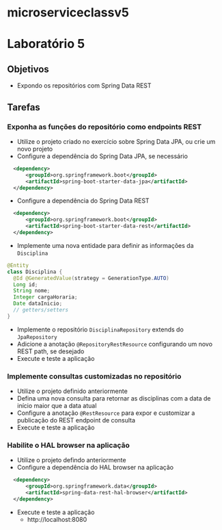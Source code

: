 # microserviceclassv5
# Laboratório 5

## Objetivos
- Expondo os repositórios com Spring Data REST

## Tarefas
### Exponha as funções do repositório como endpoints REST
- Utilize o projeto criado no exercício sobre Spring Data JPA, ou crie um novo projeto
- Configure a dependência do Spring Data JPA, se necessário
```xml
  <dependency>
      <groupId>org.springframework.boot</groupId>
      <artifactId>spring-boot-starter-data-jpa</artifactId>
  </dependency>
```
- Configure a dependência do Spring Data REST
```xml
  <dependency>
      <groupId>org.springframework.boot</groupId>
      <artifactId>spring-boot-starter-data-rest</artifactId>
  </dependency>
```
- Implemente uma nova entidade para definir as informações da `Disciplina`
```java
@Entity
class Disciplina {
  @Id @GeneratedValue(strategy = GenerationType.AUTO)
  Long id;
  String nome;
  Integer cargaHoraria;
  Date dataInicio;
  // getters/setters
}
```
- Implemente o repositório `DisciplinaRepository` extends do `JpaRepository`
- Adicione a anotação `@RepositoryRestResource` configurando um novo REST path, se desejado
- Execute e teste a aplicação

### Implemente consultas customizadas no repositório
- Utilize o projeto definido anteriormente
- Defina uma nova consulta para retornar as disciplinas com a data de início maior que a data atual
- Configure a anotação `@RestResource` para expor e customizar a publicação do REST endpoint de consulta
- Execute e teste a aplicação

### Habilite o HAL browser na aplicação
- Utilize o projeto defindo anteriormente
- Configure a dependência do HAL browser na aplicação
```xml
  <dependency>
      <groupId>org.springframework.data</groupId>
      <artifactId>spring-data-rest-hal-browser</artifactId>
  </dependency>
```
- Execute e teste a aplicação
  - http://localhost:8080
